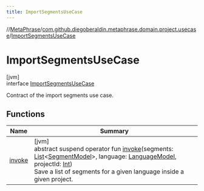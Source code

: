 ```yaml
---
title: ImportSegmentsUseCase
---
```

//[MetaPhrase](../../../index.html)/[com.github.diegoberaldin.metaphrase.domain.project.usecase](../index.html)/[ImportSegmentsUseCase](index.html)



# ImportSegmentsUseCase



[jvm]\
interface [ImportSegmentsUseCase](index.html)

Contract of the import segments use case.



## Functions


| Name | Summary |
|---|---|
| [invoke](invoke.html) | [jvm]<br>abstract suspend operator fun [invoke](invoke.html)(segments: [List](https://kotlinlang.org/api/latest/jvm/stdlib/kotlin.collections/-list/index.html)&lt;[SegmentModel](../../com.github.diegoberaldin.metaphrase.domain.project.data/-segment-model/index.html)&gt;, language: [LanguageModel](../../com.github.diegoberaldin.metaphrase.domain.language.data/-language-model/index.html), projectId: [Int](https://kotlinlang.org/api/latest/jvm/stdlib/kotlin/-int/index.html))<br>Save a list of segments for a given language inside a given project. |

